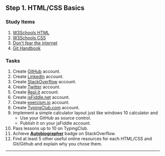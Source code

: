 ## Step 1. HTML/CSS Basics

### Study Items  <!-- omit in toc -->
1. [W3Schools HTML](https://www.w3schools.com/html/default.asp)
2. [W3Schools CSS](https://www.w3schools.com/css/default.asp)
3. [Don't fear the internet](http://www.dontfeartheinternet.com/08-layout/)
4. [Git Handbook](https://guides.github.com/introduction/git-handbook/)

### Tasks  <!-- omit in toc -->

1. Create [GitHub](https://github.com/) account.
2. Create [LinkedIn](https://www.linkedin.com/) account.
3. Create [StackOverflow](https://stackoverflow.com/) account.
4. Create [Twitter](https://twitter.com/) account.
5. Create [Repl.it](https://repl.it/) account.
6. Create [jsFiddle.net](https://jsfiddle.net/) account.
7. Create [exercism.io](https://exercism.io/) account.
8. Create [TypingClub.com](https://www.typingclub.com/) account.
9. Implement a simple calculator layout just like windows 10 calculator and
    - Use your GitHub as source control.
    - Publish it on your jsFiddle account.
10. Pass lessons up to 10 on TypingClub.
11. Achieve [**Autobiographer**](https://stackoverflow.com/help/badges/9/autobiographer) badge on StackOverflow.
12. Find at least 5 other useful online resources for each HTML/CSS and Git/Github and explain why you chose them.

<hr/>
